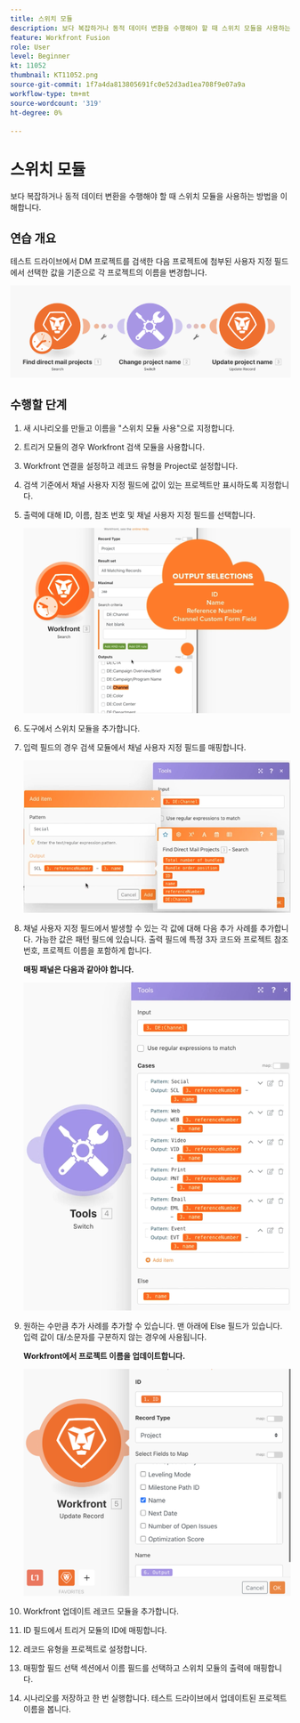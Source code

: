 ```yaml
---
title: 스위치 모듈
description: 보다 복잡하거나 동적 데이터 변환을 수행해야 할 때 스위치 모듈을 사용하는 방법을 이해합니다.
feature: Workfront Fusion
role: User
level: Beginner
kt: 11052
thumbnail: KT11052.png
source-git-commit: 1f7a4da813805691fc0e52d3ad1ea708f9e07a9a
workflow-type: tm+mt
source-wordcount: '319'
ht-degree: 0%

---
```



# 스위치 모듈

보다 복잡하거나 동적 데이터 변환을 수행해야 할 때 스위치 모듈을 사용하는 방법을 이해합니다.

## 연습 개요

테스트 드라이브에서 DM 프로젝트를 검색한 다음 프로젝트에 첨부된 사용자 지정 필드에서 선택한 값을 기준으로 각 프로젝트의 이름을 변경합니다.

![스위치 모듈 이미지 1](../12-exercises/assets/switch-module-walkthrough-1.png)

## 수행할 단계

1. 새 시나리오를 만들고 이름을 &quot;스위치 모듈 사용&quot;으로 지정합니다.
1. 트리거 모듈의 경우 Workfront 검색 모듈을 사용합니다.
1. Workfront 연결을 설정하고 레코드 유형을 Project로 설정합니다.
1. 검색 기준에서 채널 사용자 지정 필드에 값이 있는 프로젝트만 표시하도록 지정합니다.
1. 출력에 대해 ID, 이름, 참조 번호 및 채널 사용자 지정 필드를 선택합니다.

   ![스위치 모듈 이미지 2](../12-exercises/assets/switch-module-walkthrough-2.png)

1. 도구에서 스위치 모듈을 추가합니다.
1. 입력 필드의 경우 검색 모듈에서 채널 사용자 지정 필드를 매핑합니다.

   ![스위치 모듈 이미지 3](../12-exercises/assets/switch-module-walkthrough-3.png)

1. 채널 사용자 지정 필드에서 발생할 수 있는 각 값에 대해 다음 추가 사례를 추가합니다. 가능한 값은 패턴 필드에 있습니다. 출력 필드에 특정 3자 코드와 프로젝트 참조 번호, 프로젝트 이름을 포함하게 합니다.

   **매핑 패널은 다음과 같아야 합니다.**

   ![스위치 모듈 이미지 4](../12-exercises/assets/switch-module-walkthrough-4.png)

1. 원하는 수만큼 추가 사례를 추가할 수 있습니다. 맨 아래에 Else 필드가 있습니다. 입력 값이 대/소문자를 구분하지 않는 경우에 사용됩니다.

   **Workfront에서 프로젝트 이름을 업데이트합니다.**

   ![스위치 모듈 이미지 5](../12-exercises/assets/switch-module-walkthrough-5.png)

1. Workfront 업데이트 레코드 모듈을 추가합니다.
1. ID 필드에서 트리거 모듈의 ID에 매핑합니다.
1. 레코드 유형을 프로젝트로 설정합니다.
1. 매핑할 필드 선택 섹션에서 이름 필드를 선택하고 스위치 모듈의 출력에 매핑합니다.
1. 시나리오를 저장하고 한 번 실행합니다. 테스트 드라이브에서 업데이트된 프로젝트 이름을 봅니다.
